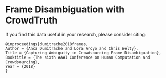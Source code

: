 # Frame Disambiguation with CrowdTruth

If you find this data useful in your research, please consider citing:

```
@inproceedings{dumitrache2018frames,
Author = {Anca Dumitrache and Lora Aroyo and Chris Welty},
Title = {Capturing Ambiguity in Crowdsourcing Frame Disambiguation},
Booktitle = {The sixth AAAI Conference on Human Computation and Crowdsourcing},
Year = {2018}
}
```